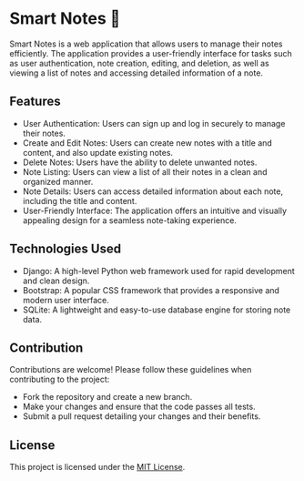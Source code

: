 # Smart Notes 📝

Smart Notes is a web application that allows users to manage their notes efficiently. The application provides a user-friendly interface for tasks such as user authentication, note creation, editing, and deletion, as well as viewing a list of notes and accessing detailed information of a note.

## Features

- User Authentication: Users can sign up and log in securely to manage their notes.
- Create and Edit Notes: Users can create new notes with a title and content, and also update existing notes.
- Delete Notes: Users have the ability to delete unwanted notes.
- Note Listing: Users can view a list of all their notes in a clean and organized manner.
- Note Details: Users can access detailed information about each note, including the title and content.
- User-Friendly Interface: The application offers an intuitive and visually appealing design for a seamless note-taking experience.

## Technologies Used

- Django: A high-level Python web framework used for rapid development and clean design.
- Bootstrap: A popular CSS framework that provides a responsive and modern user interface.
- SQLite: A lightweight and easy-to-use database engine for storing note data.

## Contribution

Contributions are welcome! Please follow these guidelines when contributing to the project:

- Fork the repository and create a new branch.
- Make your changes and ensure that the code passes all tests.
- Submit a pull request detailing your changes and their benefits.

## License

This project is licensed under the [MIT License](LICENSE).


